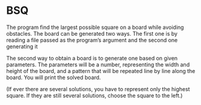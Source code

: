 # BSQ
The program find the largest possible square on a board while avoiding obstacles.
The board can be generated two ways. The first one is by reading a file passed as the program’s argument and the second one generating it

The second way to obtain a board is to generate one based on given parameters. The parameters will be a number, representing the width and height of the board, and a pattern that will be repeated line by line along the board.
You will print the solved board.

(If ever there are several solutions, you have to represent only the highest square. If they are still several solutions, choose the square to the left.)
